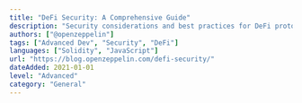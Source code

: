 ```yaml
---
title: "DeFi Security: A Comprehensive Guide"
description: "Security considerations and best practices for DeFi protocol development"
authors: ["@openzeppelin"]
tags: ["Advanced Dev", "Security", "DeFi"]
languages: ["Solidity", "JavaScript"]
url: "https://blog.openzeppelin.com/defi-security/"
dateAdded: 2021-01-01
level: "Advanced"
category: "General"
---
```

